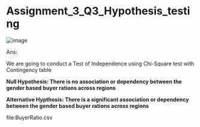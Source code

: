 # Assignment_3_Q3_Hypothesis_testing
![image](https://user-images.githubusercontent.com/104886494/194771232-b68f70ff-bacb-46a2-abba-57376394fe7e.png)

Ans:

We are going to conduct a Test of Independence using Chi-Square  test with Contingency table

**Null Hypothesis: There is no association or dependency between the gender based buyer rations across regions**

**Alternative Hypthosis: There is a significant association or dependency between the gender based buyer rations across regions**

file:BuyerRatio.csv
